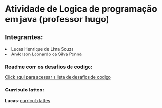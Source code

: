 # Atividade de Logica de programação em java (professor hugo)


## Integrantes:
<li>Lucas Henrique de Lima Souza</li>
<li>Anderson Leonardo da Silva Penna</li>

### Readme com os desafios de codigo:
[Click aqui para acessar a lista de desafios de codigo](https://github.com/iagorichard/exercicios-logica-de-programacao/blob/main/lista-06-condicionais-extra.md)

### Curriculo lattes: 
<b>Lucas:</b> [curriculo lattes](https://lattes.cnpq.br/1638634150191239)